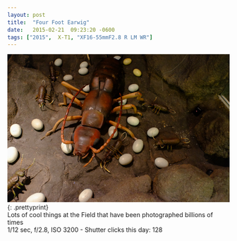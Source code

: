 ```yaml
---
layout: post
title:  "Four Foot Earwig"
date:   2015-02-21  09:23:20 -0600
tags: ["2015",  X-T1, "XF16-55mmF2.8 R LM WR"]
---
```

![:title](/images/2015/2015_0221_DSCF2839.jpg)
{: .prettyprint}  
Lots of cool things at the Field that have been photographed billions of times  
1/12 sec, f/2.8, ISO 3200 - Shutter clicks this day: 128